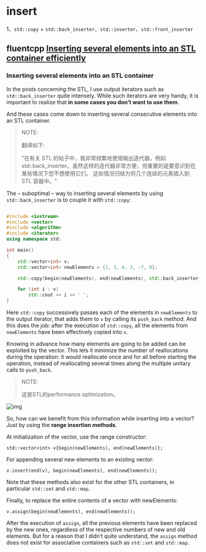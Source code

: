 # insert

1、`std::copy` + `std::back_inserter`、`std::inserter`、`std::front_inserter`



## fluentcpp [Inserting several elements into an STL container efficiently](https://www.fluentcpp.com/2017/03/28/inserting-several-elements-into-an-stl-container/)

### Inserting several elements into an STL container

In the posts concerning the STL, I use output iterators such as `std::back_inserter` quite intensely. While such iterators are very handy, it is important to realize that **in some cases you don’t want to use them**.

And these cases come down to inserting several consecutive elements into an STL container.

> NOTE:
>
> 翻译如下:
>
> "在有关 STL 的帖子中，我非常频繁地使用输出迭代器，例如 std::back_inserter。虽然这样的迭代器非常方便，但重要的是要意识到在某些情况下您不想使用它们。 这些情况归结为将几个连续的元素插入到 STL 容器中。"

The – suboptimal – way to inserting several elements by using `std::back_inserter` is to couple it with `std::copy`:

```c++

#include <iostream>
#include <vector>
#include <algorithm>
#include <iterator>
using namespace std;

int main()
{
    std::vector<int> v;
    std::vector<int> newElements = {1, 3, 4, 2, -7, 8};

    std::copy(begin(newElements), end(newElements), std::back_inserter(v));

    for (int i : v)
        std::cout << i << ' ';
}
```

Here `std::copy` successively passes each of the elements in `newElements` to the output iterator, that adds them to `v` by calling its `push_back` method. And this does the job: after the execution of `std::copy`, all the elements from `newElements` have been effectively copied into `v`.

Knowing in advance how many elements are going to be added can be exploited by the vector. This lets it minimize the number of reallocations during the operation: it would reallocate once and for all before starting the operation, instead of reallocating several times along the multiple unitary calls to `push_back`.

> NOTE: 
>
> 这是STL的performance optimization。

![img](https://www.fluentcpp.com/wp-content/uploads/2017/03/20170328_inserting_ranges_image.png)

So, how can we benefit from this information while inserting into a vector? Just by using the **range insertion methods**.

At initialization of the vector, use the range constructor:

```
std::vector<int> v{begin(newElements), end(newElements)};
```

For appending several new elements to an existing vector:

```
v.insert(end(v), begin(newElements), end(newElements));
```

Note that these methods also exist for the other STL containers, in particular `std::set` and `std::map`.

Finally, to replace the entire contents of a vector with newElements:

```
v.assign(begin(newElements), end(newElements));
```

After the execution of `assign`, all the previous elements have been replaced by the new ones, regardless of the respective numbers of new and old elements. But for a reason that I didn’t quite understand, the `assign` method does not exist for associative containers such as `std::set` and `std::map`.